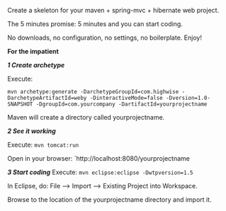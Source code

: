 Create a skeleton for your maven + spring-mvc + hibernate web project.

The 5 minutes promise: 5 minutes and you can start coding.

No downloads, no configuration, no settings, no boilerplate. Enjoy!

**For the impatient**

***1 Create archetype***

Execute:

`mvn archetype:generate -DarchetypeGroupId=com.highwise -DarchetypeArtifactId=weby -DinteractiveMode=false -Dversion=1.0-SNAPSHOT -DgroupId=com.yourcompany -DartifactId=yourprojectname`

Maven will create a directory called yourprojectname.

***2 See it working***

Execute:
`mvn tomcat:run`

Open in your browser:
`http://localhost:8080/yourprojectname

***3 Start coding***
Execute:
`mvn eclipse:eclipse -Dwtpversion=1.5`

In Eclipse, do: File --> Import --> Existing Project into Workspace.

Browse to the location of the yourprojectname directory and import it.
